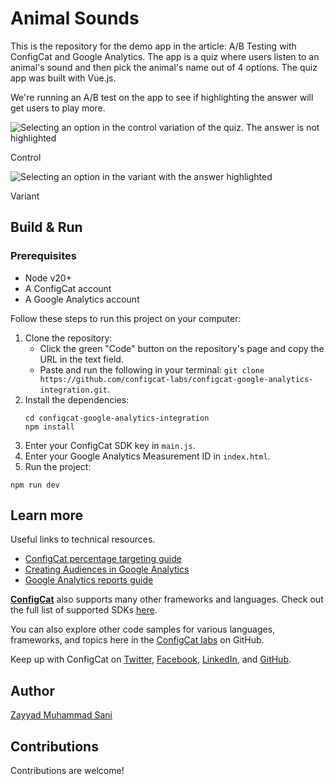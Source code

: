 # Animal Sounds

This is the repository for the demo app in the article: A/B Testing with ConfigCat and Google Analytics.
The app is a quiz where users listen to an animal's sound and then pick the animal's name out of 4 options. The quiz app was built with Vue.js.

We're running an A/B test on the app to see if highlighting the answer will get users to play more.

![Selecting an option in the control variation of the quiz. The answer is not highlighted](https://github.com/user-attachments/assets/a4e8fcd1-1ca4-4ec4-9227-ea5aeb97e4e1)

Control

![Selecting an option in the variant with the answer highlighted](https://github.com/user-attachments/assets/c8c5dadb-70c8-448a-8843-c5fba08ed283)

Variant

## Build & Run

### Prerequisites
- Node v20+
- A ConfigCat account
- A Google Analytics account

Follow these steps to run this project on your computer:
1. Clone the repository:
   - Click the green "Code" button on the repository's page and copy the URL in the text field.
   - Paste and run the following in your terminal: `git clone https://github.com/configcat-labs/configcat-google-analytics-integration.git`.
2. Install the dependencies:
   ```
   cd configcat-google-analytics-integration
   npm install
   ```
3. Enter your ConfigCat SDK key in `main.js`.
4. Enter your Google Analytics Measurement ID in `index.html`.
5. Run the project:
```
npm run dev
```

## Learn more

Useful links to technical resources.
- [ConfigCat percentage targeting guide](https://support.google.com/analytics/answer/9212670)
- [Creating Audiences in Google Analytics](https://support.google.com/analytics/answer/9267572)
- [Google Analytics reports guide](https://support.google.com/analytics/answer/9212670)

[**ConfigCat**](https://configcat.com) also supports many other frameworks and languages. Check out the full list of supported SDKs [here](https://configcat.com/docs/sdk-reference/overview/).

You can also explore other code samples for various languages, frameworks, and topics here in the [ConfigCat labs](https://github.com/configcat-labs) on GitHub.

Keep up with ConfigCat on [Twitter](https://twitter.com/configcat), [Facebook](https://www.facebook.com/configcat), [LinkedIn](https://www.linkedin.com/company/configcat/), and [GitHub](https://github.com/configcat).

## Author
[Zayyad Muhammad Sani](https://github.com/Z-MS)

## Contributions
Contributions are welcome!
